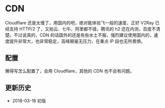 # CDN

Cloudflare 还是太慢了，用国内的吧，绝对能体验飞一般的速度，正好 V2Ray 已经支持 HTTP/2 了，又拍云、七牛、阿里都不错，腾讯的 h2 还在内测，百度不清楚。不过说真的，CDN 的话国外的还是有些水土不服，强烈建议使用国内的，速度提升非常大，也非常稳定，高峰期毫无压力，在重点 IP 段也无所畏惧。

## 配置

懒得写怎么配置了，会用 Cloudflare，其他的 CDN 也不会有问题。

## 更新历史

- 2018-03-18 初版
